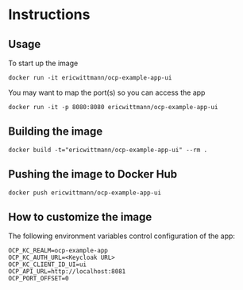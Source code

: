 Instructions
===================

## Usage

To start up the image

    docker run -it ericwittmann/ocp-example-app-ui

You may want to map the port(s) so you can access the app

    docker run -it -p 8080:8080 ericwittmann/ocp-example-app-ui

## Building the image

    docker build -t="ericwittmann/ocp-example-app-ui" --rm .

## Pushing the image to Docker Hub

    docker push ericwittmann/ocp-example-app-ui

## How to customize the image

The following environment variables control configuration of the app:

	OCP_KC_REALM=ocp-example-app
	OCP_KC_AUTH_URL=<Keycloak URL>
	OCP_KC_CLIENT_ID_UI=ui
	OCP_API_URL=http://localhost:8081
	OCP_PORT_OFFSET=0

